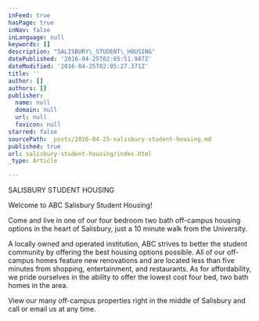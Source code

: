 ```yaml
---
inFeed: true
hasPage: true
inNav: false
inLanguage: null
keywords: []
description: "SALISBURY\_STUDENT\_HOUSING"
datePublished: '2016-04-25T02:05:51.987Z'
dateModified: '2016-04-25T02:05:27.371Z'
title: ''
author: []
authors: []
publisher:
  name: null
  domain: null
  url: null
  favicon: null
starred: false
sourcePath: _posts/2016-04-25-salisbury-student-housing.md
published: true
url: salisbury-student-housing/index.html
_type: Article

---
```

SALISBURY STUDENT HOUSING

Welcome to ABC Salisbury Student Housing!

Come and live in one of our four bedroom two bath off-campus housing options in the heart of Salisbury, just a 10 minute walk from the University.

A locally owned and operated institution, ABC strives to better the student community by offering the best housing options possible. All of our off-campus homes feature new renovations and are located less than five minutes from shopping, entertainment, and restaurants. As for affordability, we pride ourselves in the ability to offer the lowest cost four bed, two bath homes in the area.

View our many off-campus properties right in the middle of Salisbury and call or email us at any time.